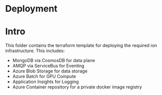 # Deployment

# Intro
This folder contains the terraform template for deploying the required ion infrastructure. This includes:

- MongoDB via CosmosDB for data plane
- AMQP via ServiceBus for Eventing
- Azure Blob Storage for data storage
- Azure Batch for GPU Compute
- Application Insights for Logging
- Azure Container repository for a private docker image registry